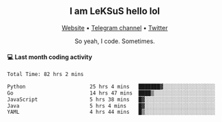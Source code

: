 <h2 align="center">I am LeKSuS hello lol</h2>
<div align="center">
  <a href="https://leksus.net">Website</a> •
  <a href="https://t.me/leksus_was_here">Telegram channel</a> •
  <a href="https://twitter.com/___LeKSuS___">Twitter</a>
</div>
<p align="center">So yeah, I code. Sometimes.</p>

#### :computer: Last month coding activity
<!--START_SECTION:waka-->

```txt
Total Time: 82 hrs 2 mins

Python                     25 hrs 4 mins   ███████▓░░░░░░░░░░░░░░░░░   30.35 %
Go                         14 hrs 47 mins  ████▒░░░░░░░░░░░░░░░░░░░░   17.92 %
JavaScript                 5 hrs 38 mins   █▓░░░░░░░░░░░░░░░░░░░░░░░   06.83 %
Java                       5 hrs 4 mins    █▓░░░░░░░░░░░░░░░░░░░░░░░   06.15 %
YAML                       4 hrs 44 mins   █▒░░░░░░░░░░░░░░░░░░░░░░░   05.73 %
```

<!--END_SECTION:waka-->

<!-- flag{4_l0t_0f_1nter35t1ng_th1ng5_4r3_1n_publ1c_d0m41n} -->
